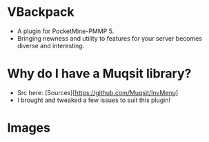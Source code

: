 # VBackpack
- A plugin for PocketMine-PMMP 5.
- Bringing newness and utility to features for your server becomes diverse and interesting.

# Why do I have a Muqsit library?
- Src here: (Sources)[https://github.com/Muqsit/InvMenu]
- I brought and tweaked a few issues to suit this plugin!

# Images
